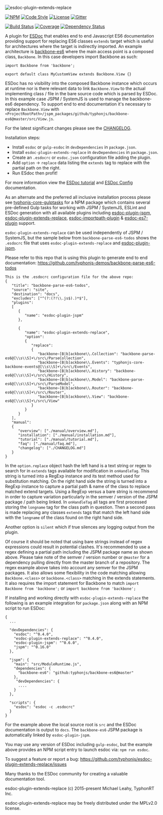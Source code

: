 ![esdoc-plugin-extends-replace](http://i.imgur.com/TSNfjDX.png)

[![NPM](https://img.shields.io/npm/v/esdoc-plugin-extends-replace.svg?label=npm)](https://www.npmjs.com/package/esdoc-plugin-extends-replace)
[![Code Style](https://img.shields.io/badge/code%20style-allman-yellowgreen.svg?style=flat)](https://en.wikipedia.org/wiki/Indent_style#Allman_style)
[![License](https://img.shields.io/badge/license-MPLv2-yellowgreen.svg?style=flat)](https://github.com/typhonjs-node-esdoc/esdoc-plugin-extends-replace/blob/master/LICENSE)
[![Gitter](https://img.shields.io/gitter/room/typhonjs/TyphonJS.svg)](https://gitter.im/typhonjs/TyphonJS)

[![Build Status](https://travis-ci.org/typhonjs-node-esdoc/esdoc-plugin-extends-replace.svg?branch=master)](https://travis-ci.org/typhonjs-node-esdoc/esdoc-plugin-extends-replace)
[![Coverage](https://img.shields.io/codecov/c/github/typhonjs-node-esdoc/esdoc-plugin-extends-replace.svg)](https://codecov.io/github/typhonjs/esdoc-plugin-extends-replace)
[![Dependency Status](https://www.versioneye.com/user/projects/56ddb7dc4839f7003882aaec/badge.svg?style=flat)](https://www.versioneye.com/user/projects/56ddb7dc4839f7003882aaec)

A plugin for [ESDoc](https://esdoc.org) that enables end to end Javascript ES6 documentation providing support for replacing ES6 classes `extends` target which is useful for
architectures where the target is indirectly imported. An example architecture is [backbone-es6](https://github.com/typhonjs/backbone-es6) where the main access point is a composed class, `Backbone`. In this case developers import Backbone as such:

```
import Backbone from 'backbone';

export default class MyCustomView extends Backbone.View {}
```

ESDoc has no visibility into the composed Backbone instance which occurs at runtime nor is there relevant data
to link `Backbone.View` to the actual implementing class / file in the bare source code which is parsed by ESDoc. In this example case JSPM / SystemJS is used to manage the backbone-es6 dependency. To support end to end documentation it's necessary to replace `Backbone.View` with
`<ProjectRootPath>/jspm_packages/github/typhonjs/backbone-es6@master/src/View.js`.

For the latest significant changes please see the [CHANGELOG](https://github.com/typhonjs/esdoc-plugin-extends-replace/blob/master/CHANGELOG.md).

Installation steps:
- Install `esdoc` or `gulp-esdoc` in `devDependencies` in `package.json`.
- Install `esdoc-plugin-extends-replace` in `devDependencies` in `package.json`.
- Create an `.esdocrc` or `esdoc.json` configuration file adding the plugin. 
- Add `option` -> `replace` data listing the `extends` tag to replace with the partial path on the right.
- Run ESdoc then profit!

For more information view the [ESDoc tutorial](https://esdoc.org/tutorial.html) and [ESDoc Config](https://esdoc.org/config.html) documentation.

As an alternate and the preferred all inclusive installation process please see [typhonjs-core-gulptasks](https://www.npmjs.com/package/typhonjs-core-gulptasks) for a NPM package which contains several pre-defined Gulp tasks for working with JSPM / SystemJS, ESLint and ESDoc generation with all available plugins including [esdoc-plugin-jspm](https://www.npmjs.com/package/esdoc-plugin-jspm), [esdoc-plugin-extends-replace](https://www.npmjs.com/package/esdoc-plugin-extends-replace), [esdoc-importpath-plugin](https://www.npmjs.com/package/esdoc-importpath-plugin]) & [esdoc-es7-plugin](https://www.npmjs.com/package/esdoc-es7-plugin) support.

`esdoc-plugin-extends-replace` can be used independently of JSPM / SystemJS, but the sample below from
`backbone-parse-es6-todos` shows the `.esdocrc` file that uses `esdoc-plugin-extends-replace` and
[esdoc-plugin-jspm](https://www.npmjs.com/package/esdoc-plugin-jspm).

Please refer to this repo that is using this plugin to generate end to end documentation:
https://github.com/typhonjs-demos/backbone-parse-es6-todos

```
This is the .esdocrc configuration file for the above repo:
{
   "title": "backbone-parse-es6-todos",
   "source": "site",
   "destination": "docs",
   "excludes": ["^(?:(?!\\.js$).)*$"],
   "plugins":
   [
      {
         "name": "esdoc-plugin-jspm"
      },

      {
         "name": "esdoc-plugin-extends-replace",
         "option":
         {
            "replace":
            {
               "backbone~[B|b]ackbone\\.Collection": "backbone-parse-es6@[\\s\\S]+\/src\/ParseCollection",
               "backbone~[B|b]ackbone\\.Events": "typhonjs-core-backbone-events@[\\s\\S]+\/src\/Events",
               "backbone~[B|b]ackbone\\.History": "backbone-es6@[\\s\\S]+\/src\/History",
               "backbone~[B|b]ackbone\\.Model": "backbone-parse-es6@[\\s\\S]+\/src\/ParseModel",
               "backbone~[B|b]ackbone\\.Router": "backbone-es6@[\\s\\S]+\/src\/Router",
               "backbone~[B|b]ackbone\\.View": "backbone-es6@[\\s\\S]+\/src\/View"
            }
         }
      }
   ],
   "manual":
   {
      "overview": ["./manual/overview.md"],
      "installation": ["./manual/installation.md"],
      "tutorial": ["./manual/tutorial.md"],
      "faq": ["./manual/faq.md"],
      "changelog": ["./CHANGELOG.md"]
   }
}
```

In the `option.replace` object hash the left hand is a text string or regex to search for in `extends` tags available for modification in `onHandleTag`. This string is turned into a RegExp instance and its test method used for substitution matching. On the right hand side the string is turned into a RegExp instance to capture a partial path & name of the class to replace matched extend targets. Using a RegExp versus a bare string is recommend in order to capture variation particularly in the semver / version of the JSPM package / path being linked. In `onHandleTag` all tags are first processed storing the `longname` tag for the class path in question. Then a second pass is made replacing any classes `extends` tags that match the left hand side with the `longname` of the class found on the right hand side.

Another option is `silent` which if true silences any logging output from the plugin.

Of course it should be noted that using bare strings instead of regex expressions could result in potential clashes.
It's recommended to use a regex defining a partial path including the JSPM package name as shown above. Please take
note of the semver / version number or `@master` for a dependency pulling directly from the master branch of
a repository. The regex example above takes into account any semver for the JSPM packages. It also allows some
flexibility in the code matching allowing `Backbone.<class>` or `backbone.<class>` matching in the extends
statements. It also requires the import statement for Backbone to match `import Backbone from 'backbone';` or `import backbone from 'backbone';`

If installing and working directly with `esdoc-plugin-extends-replace` the following is an example integration for `package.json` along with an NPM script to run ESDoc:
```
{
  ...

  "devDependencies": {
    "esdoc": "^0.4.0",
    "esdoc-plugin-extends-replace": "^0.4.0",
    "esdoc-plugin-jspm": "^0.6.0",
    "jspm": "^0.16.0"
  },
  
  "jspm": {
    "main": "src/ModuleRuntime.js",
    "dependencies": {
      "backbone-es6": "github:typhonjs/backbone-es6@master"
    },
     "devDependencies": {
      ....
    }
  },
  
  "scripts": {
    "esdoc": "esdoc -c .esdocrc"
  }
}
```

For the example above the local source root is `src` and the ESDoc documentation is output to `docs`. The  `backbone-es6` JSPM package is automatically linked by `esdoc-plugin-jspm`.

You may use any version of ESDoc including `gulp-esdoc`, but the example above provides an NPM script entry to launch esdoc via: `npm run esdoc`. 

To suggest a feature or report a bug: https://github.com/typhonjs/esdoc-plugin-extends-replace/issues

Many thanks to the ESDoc community for creating a valuable documentation tool. 

esdoc-plugin-extends-replace (c) 2015-present Michael Leahy, TyphonRT Inc.

esdoc-plugin-extends-replace may be freely distributed under the MPLv2.0 license.
